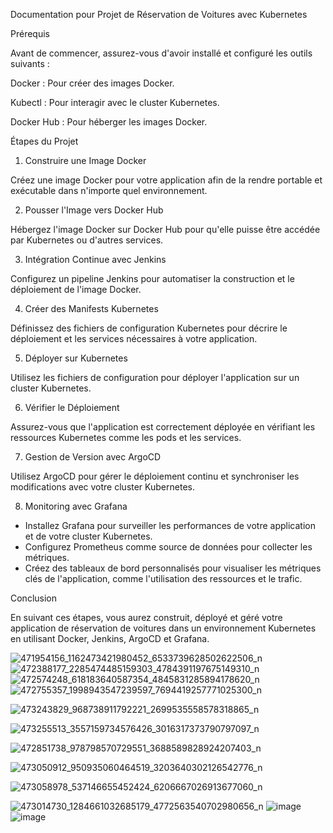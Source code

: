  Documentation pour Projet de Réservation de Voitures avec Kubernetes


Prérequis

Avant de commencer, assurez-vous d'avoir installé et configuré les outils suivants :

Docker : Pour créer des images Docker.

Kubectl : Pour interagir avec le cluster Kubernetes.

Docker Hub : Pour héberger les images Docker.


Étapes du Projet

1. Construire une Image Docker

Créez une image Docker pour votre application afin de la rendre portable et exécutable dans n'importe quel environnement.

2. Pousser l'Image vers Docker Hub

Hébergez l'image Docker sur Docker Hub pour qu'elle puisse être accédée par Kubernetes ou d'autres services.

3. Intégration Continue avec Jenkins

Configurez un pipeline Jenkins pour automatiser la construction et le déploiement de l'image Docker.

4. Créer des Manifests Kubernetes

Définissez des fichiers de configuration Kubernetes pour décrire le déploiement et les services nécessaires à votre application.

5. Déployer sur Kubernetes

Utilisez les fichiers de configuration pour déployer l'application sur un cluster Kubernetes.

6. Vérifier le Déploiement

Assurez-vous que l'application est correctement déployée en vérifiant les ressources Kubernetes comme les pods et les services.

7. Gestion de Version avec ArgoCD

Utilisez ArgoCD pour gérer le déploiement continu et synchroniser les modifications avec votre cluster Kubernetes.

8. Monitoring avec Grafana

- Installez Grafana pour surveiller les performances de votre application et de votre cluster Kubernetes.
- Configurez Prometheus comme source de données pour collecter les métriques.
- Créez des tableaux de bord personnalisés pour visualiser les métriques clés de l'application, comme l'utilisation des ressources et le trafic.

Conclusion

En suivant ces étapes, vous aurez construit, déployé et géré votre application de réservation de voitures dans un environnement Kubernetes en utilisant Docker, Jenkins, ArgoCD et Grafana.


  
 ![471954156_1162473421980452_6533739628502622506_n](https://github.com/user-attachments/assets/bdbe7bfa-6847-4b35-a220-37b05c0cd9f9)
![472388177_2285474485159303_4784391197675149310_n](https://github.com/user-attachments/assets/34455f99-1120-4abe-b1e7-036e3ae13873)
![472574248_618183640587354_4845831285894178620_n](https://github.com/user-attachments/assets/62d3e35c-bce5-42e9-a3c6-9b8d0eb56014)
![472755357_1998943547239597_7694419257771025300_n](https://github.com/user-attachments/assets/a7e8ed25-b3cd-424c-b9ea-007251725cf0)

![473243829_968738911792221_2699535558578318865_n](https://github.com/user-attachments/assets/e15560e3-1575-48d4-93da-b9d77d7946b6)

![473255513_3557159734576426_3016317373790797097_n](https://github.com/user-attachments/assets/9d1737f8-32fd-469f-b952-8ec2e1a713df)

![472851738_978798570729551_3688589828924207403_n](https://github.com/user-attachments/assets/621eece4-e1be-4a67-b686-50d0d3d685cc)


![473050912_950935060464519_3203640302126542776_n](https://github.com/user-attachments/assets/3f42e113-d30e-4186-816d-88e88b2b5c15)


![473058978_537146655452424_6206667026913677060_n](https://github.com/user-attachments/assets/07ddfc06-4542-4ecc-8faf-e43b4045a59b)

![473014730_1284661032685179_4772563540702980656_n](https://github.com/user-attachments/assets/a34efc56-2ff2-4c63-bc79-4be749b25d60)
![image](https://github.com/user-attachments/assets/a898b5bb-9cfc-4e93-96e7-436a92b21994)
![image](https://github.com/user-attachments/assets/b262518c-0947-48cc-9133-e68977e7e0b3)




